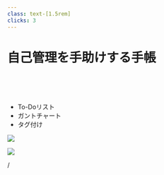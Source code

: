 ```yaml
---
class: text-[1.5rem]
clicks: 3
---
```


# 自己管理を手助けする手帳

<br>
<br>
<br>

<ul>
<li v-click="1">To-Doリスト</li>
<li v-click="2">ガントチャート</li>
<li v-click="3">タグ付け</li>
</ul>

<img
  v-click="1"
  src="timetable.png"
  class="absolute top-5/20 right-[3.5rem] w-6/10"
/>

<img
  v-click="2"
  src="gantt.png"
  class="absolute top-5/20 right-[3.5rem] w-6/10"
/>

<div
  class="absolute bottom-[1rem] right-[1rem] text-[1rem]"
>
  <SlideCurrentNo /> / <SlidesTotal />
</div>

<!--
Note
-->